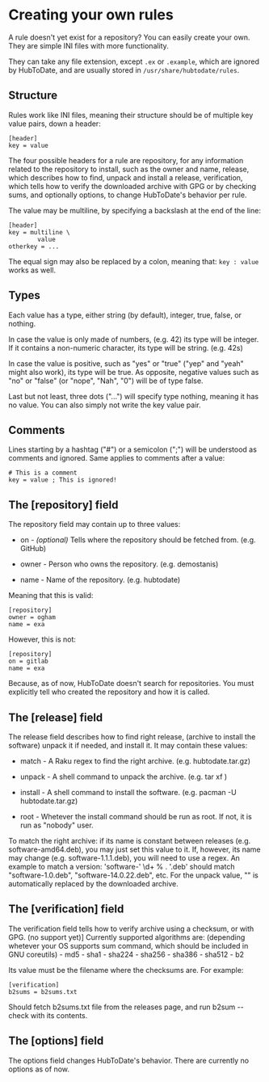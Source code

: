Creating your own rules
=======================

A rule doesn't yet exist for a repository? You can easily create your own. They are simple INI files with more functionality.

They can take any file extension, except `.ex` or `.example`, which are ignored by HubToDate, and are usually stored in `/usr/share/hubtodate/rules`.

Structure
---------

Rules work like INI files, meaning their structure should be of multiple key value pairs, down a header:

    [header]
    key = value

The four possible headers for a rule are repository, for any information related to the repository to install, such as the owner and name, release, which describes how to find, unpack and install a release, verification, which tells how to verify the downloaded archive with GPG or by checking sums, and optionally options, to change HubToDate's behavior per rule.

The value may be multiline, by specifying a backslash at the end of the line:

    [header]
    key = multiline \
            value
    otherkey = ...

The equal sign may also be replaced by a colon, meaning that: `key : value` works as well.

Types
-----

Each value has a type, either string (by default), integer, true, false, or nothing.

In case the value is only made of numbers, (e.g. 42) its type will be integer. If it contains a non-numeric character, its type will be string. (e.g. 42s)

In case the value is positive, such as "yes" or "true" ("yep" and "yeah" might also work), its type will be true. As opposite, negative values such as "no" or "false" (or "nope", "Nah", "0") will be of type false.

Last but not least, three dots ("...") will specify type nothing, meaning it has no value. You can also simply not write the key value pair.

Comments
--------

Lines starting by a hashtag ("#") or a semicolon (";") will be understood as comments and ignored. Same applies to comments after a value:

    # This is a comment
    key = value ; This is ignored!

The [repository] field
----------------------

The repository field may contain up to three values:

  * on - *(optional)* Tells where the repository should be fetched from. (e.g. GitHub)

  * owner - Person who owns the repository. (e.g. demostanis)

  * name - Name of the repository. (e.g. hubtodate)

Meaning that this is valid:

    [repository]
    owner = ogham
    name = exa

However, this is not:

    [repository]
    on = gitlab
    name = exa

Because, as of now, HubToDate doesn't search for repositories. You must explicitly tell who created the repository and how it is called.

The [release] field
-------------------

The release field describes how to find right release, (archive to install the software) unpack it if needed, and install it. It may contain these values:

  * match - A Raku regex to find the right archive. (e.g. hubtodate.tar.gz)

  * unpack - A shell command to unpack the archive. (e.g. tar xf <archive>)

  * install - A shell command to install the software. (e.g. pacman -U hubtodate.tar.gz)

  * root - Whetever the install command should be run as root. If not, it is run as "nobody" user.

To match the right archive: if its name is constant between releases (e.g. software-amd64.deb), you may just set this value to it. If, however, its name may change (e.g. software-1.1.1.deb), you will need to use a regex. An example to match a version: 'software-' \d+ % \. '.deb' should match "software-1.0.deb", "software-14.0.22.deb", etc. For the unpack value, "<archive>" is automatically replaced by the downloaded archive.

The [verification] field
------------------------

The verification field tells how to verify archive using a checksum, or with GPG. (no support yet)] Currently supported algorithms are: (depending whetever your OS supports <algorithm>sum command, which should be included in GNU coreutils) - md5 - sha1 - sha224 - sha256 - sha386 - sha512 - b2

Its value must be the filename where the checksums are. For example:

    [verification]
    b2sums = b2sums.txt

Should fetch b2sums.txt file from the releases page, and run b2sum --check with its contents.

The [options] field
-------------------

The options field changes HubToDate's behavior. There are currently no options as of now.
